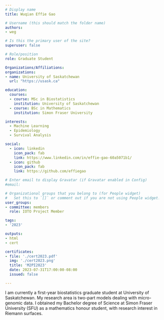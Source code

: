 ```yaml
---
# Display name
title: Wuqian Effie Gao

# Username (this should match the folder name)
authors:
- weg

# Is this the primary user of the site?
superuser: false

# Role/position
role: Graduate Student

Organizations/Affiliations:
organizations:
- name: University of Saskatchewan
  url: "https://usask.ca"

education:
  courses:
  - course: MSc in Biostatistics
    institution: University of Saskatchewan
  - course: BSc in Mathematics
    institution: Simon Fraser University

interests:
  - Machine Learning
  - Epidemiology
  - Survival Analysis

social:
  - icon: linkedin
    icon_pack: fab
    link: https://www.linkedin.com/in/effie-gao-60a5071b1/
  - icon: github
    icon_pack: fab
    link: https://github.com/effiegao

# Enter email to display Gravatar (if Gravatar enabled in Config)
#email:

# Organizational groups that you belong to (for People widget)
#   Set this to `[]` or comment out if you are not using People widget.
user_groups:
- committee: members
  role: IOTO Project Member

tags:
- '2023'

outputs:
- html
- cert

certificates:
- file: './cert2023.pdf'
  img: './cert2023.png'
  title: 'M2PI2023'
  date: 2023-07-31T17:00:00-08:00
  issued: false

---
```


I am currently a first-year biostatistics graduate student at University of
Saskatchewan. My research area is two-part models dealing with micro-genomic
data. I obtained my Bachelor degree of Science at Simon Fraser University (SFU)
as a mathematics honour student, with research interest in Riemann surfaces.
